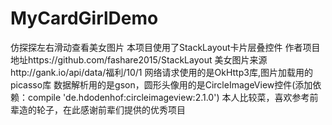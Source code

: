 # MyCardGirlDemo
仿探探左右滑动查看美女图片
本项目使用了StackLayout卡片层叠控件
作者项目地址https://github.com/fashare2015/StackLayout
美女图片来源http://gank.io/api/data/福利/10/1
网络请求使用的是OkHttp3库,图片加载用的picasso库
数据解析用的是gson，圆形头像用的是CircleImageView控件(添加依赖：compile 'de.hdodenhof:circleimageview:2.1.0')
本人比较菜，喜欢参考前辈造的轮子，在此感谢前辈们提供的优秀项目
